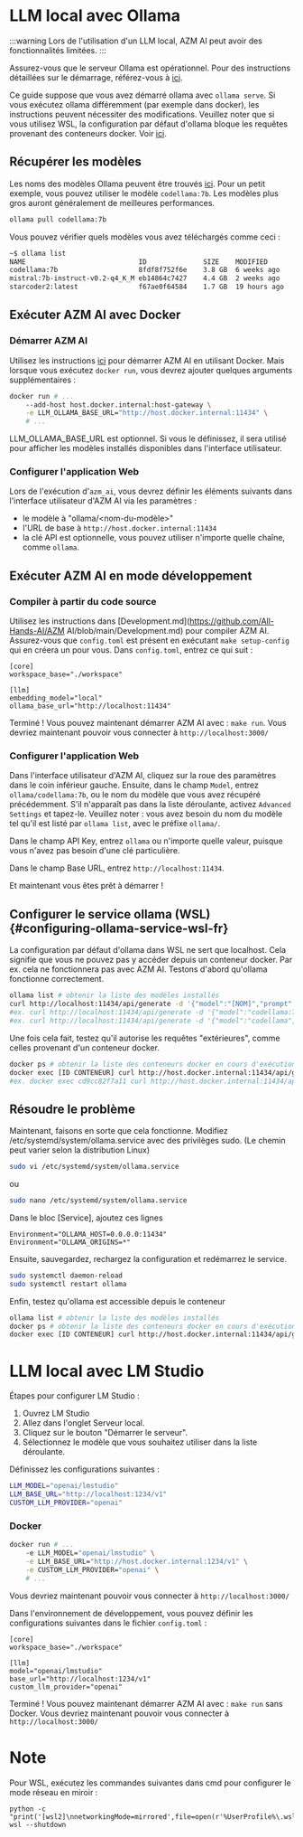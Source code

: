 

# LLM local avec Ollama

:::warning
Lors de l'utilisation d'un LLM local, AZM AI peut avoir des fonctionnalités limitées.
:::

Assurez-vous que le serveur Ollama est opérationnel.
Pour des instructions détaillées sur le démarrage, référez-vous à [ici](https://github.com/ollama/ollama).

Ce guide suppose que vous avez démarré ollama avec `ollama serve`. Si vous exécutez ollama différemment (par exemple dans docker), les instructions peuvent nécessiter des modifications. Veuillez noter que si vous utilisez WSL, la configuration par défaut d'ollama bloque les requêtes provenant des conteneurs docker. Voir [ici](#configuring-ollama-service-wsl-fr).

## Récupérer les modèles

Les noms des modèles Ollama peuvent être trouvés [ici](https://ollama.com/library). Pour un petit exemple, vous pouvez utiliser le modèle `codellama:7b`. Les modèles plus gros auront généralement de meilleures performances.

```bash
ollama pull codellama:7b
```

Vous pouvez vérifier quels modèles vous avez téléchargés comme ceci :

```bash
~$ ollama list
NAME                            ID              SIZE    MODIFIED
codellama:7b                    8fdf8f752f6e    3.8 GB  6 weeks ago
mistral:7b-instruct-v0.2-q4_K_M eb14864c7427    4.4 GB  2 weeks ago
starcoder2:latest               f67ae0f64584    1.7 GB  19 hours ago
```

## Exécuter AZM AI avec Docker

### Démarrer AZM AI
Utilisez les instructions [ici](../getting-started) pour démarrer AZM AI en utilisant Docker.
Mais lorsque vous exécutez `docker run`, vous devrez ajouter quelques arguments supplémentaires :

```bash
docker run # ...
    --add-host host.docker.internal:host-gateway \
    -e LLM_OLLAMA_BASE_URL="http://host.docker.internal:11434" \
    # ...
```

LLM_OLLAMA_BASE_URL est optionnel. Si vous le définissez, il sera utilisé pour afficher
les modèles installés disponibles dans l'interface utilisateur.


### Configurer l'application Web

Lors de l'exécution d'`azm_ai`, vous devrez définir les éléments suivants dans l'interface utilisateur d'AZM AI via les paramètres :
- le modèle à "ollama/&lt;nom-du-modèle&gt;"
- l'URL de base à `http://host.docker.internal:11434`
- la clé API est optionnelle, vous pouvez utiliser n'importe quelle chaîne, comme `ollama`.


## Exécuter AZM AI en mode développement

### Compiler à partir du code source

Utilisez les instructions dans [Development.md](https://github.com/All-Hands-AI/AZM AI/blob/main/Development.md) pour compiler AZM AI.
Assurez-vous que `config.toml` est présent en exécutant `make setup-config` qui en créera un pour vous. Dans `config.toml`, entrez ce qui suit :

```
[core]
workspace_base="./workspace"

[llm]
embedding_model="local"
ollama_base_url="http://localhost:11434"

```

Terminé ! Vous pouvez maintenant démarrer AZM AI avec : `make run`. Vous devriez maintenant pouvoir vous connecter à `http://localhost:3000/`

### Configurer l'application Web

Dans l'interface utilisateur d'AZM AI, cliquez sur la roue des paramètres dans le coin inférieur gauche.
Ensuite, dans le champ `Model`, entrez `ollama/codellama:7b`, ou le nom du modèle que vous avez récupéré précédemment.
S'il n'apparaît pas dans la liste déroulante, activez `Advanced Settings` et tapez-le. Veuillez noter : vous avez besoin du nom du modèle tel qu'il est listé par `ollama list`, avec le préfixe `ollama/`.

Dans le champ API Key, entrez `ollama` ou n'importe quelle valeur, puisque vous n'avez pas besoin d'une clé particulière.

Dans le champ Base URL, entrez `http://localhost:11434`.

Et maintenant vous êtes prêt à démarrer !

## Configurer le service ollama (WSL) {#configuring-ollama-service-wsl-fr}

La configuration par défaut d'ollama dans WSL ne sert que localhost. Cela signifie que vous ne pouvez pas y accéder depuis un conteneur docker. Par ex. cela ne fonctionnera pas avec AZM AI. Testons d'abord qu'ollama fonctionne correctement.

```bash
ollama list # obtenir la liste des modèles installés
curl http://localhost:11434/api/generate -d '{"model":"[NOM]","prompt":"hi"}'
#ex. curl http://localhost:11434/api/generate -d '{"model":"codellama:7b","prompt":"hi"}'
#ex. curl http://localhost:11434/api/generate -d '{"model":"codellama","prompt":"hi"}' #le tag est optionnel s'il n'y en a qu'un
```

Une fois cela fait, testez qu'il autorise les requêtes "extérieures", comme celles provenant d'un conteneur docker.

```bash
docker ps # obtenir la liste des conteneurs docker en cours d'exécution, pour un test plus précis choisissez le conteneur sandbox AZM AI.
docker exec [ID CONTENEUR] curl http://host.docker.internal:11434/api/generate -d '{"model":"[NOM]","prompt":"hi"}'
#ex. docker exec cd9cc82f7a11 curl http://host.docker.internal:11434/api/generate -d '{"model":"codellama","prompt":"hi"}'
```

## Résoudre le problème

Maintenant, faisons en sorte que cela fonctionne. Modifiez /etc/systemd/system/ollama.service avec des privilèges sudo. (Le chemin peut varier selon la distribution Linux)

```bash
sudo vi /etc/systemd/system/ollama.service
```

ou

```bash
sudo nano /etc/systemd/system/ollama.service
```

Dans le bloc [Service], ajoutez ces lignes

```
Environment="OLLAMA_HOST=0.0.0.0:11434"
Environment="OLLAMA_ORIGINS=*"
```

Ensuite, sauvegardez, rechargez la configuration et redémarrez le service.

```bash
sudo systemctl daemon-reload
sudo systemctl restart ollama
```

Enfin, testez qu'ollama est accessible depuis le conteneur

```bash
ollama list # obtenir la liste des modèles installés
docker ps # obtenir la liste des conteneurs docker en cours d'exécution, pour un test plus précis choisissez le conteneur sandbox AZM AI.
docker exec [ID CONTENEUR] curl http://host.docker.internal:11434/api/generate -d '{"model":"[NOM]","prompt":"hi"}'
```


# LLM local avec LM Studio

Étapes pour configurer LM Studio :
1. Ouvrez LM Studio
2. Allez dans l'onglet Serveur local.
3. Cliquez sur le bouton "Démarrer le serveur".
4. Sélectionnez le modèle que vous souhaitez utiliser dans la liste déroulante.


Définissez les configurations suivantes :
```bash
LLM_MODEL="openai/lmstudio"
LLM_BASE_URL="http://localhost:1234/v1"
CUSTOM_LLM_PROVIDER="openai"
```

### Docker

```bash
docker run # ...
    -e LLM_MODEL="openai/lmstudio" \
    -e LLM_BASE_URL="http://host.docker.internal:1234/v1" \
    -e CUSTOM_LLM_PROVIDER="openai" \
    # ...
```

Vous devriez maintenant pouvoir vous connecter à `http://localhost:3000/`

Dans l'environnement de développement, vous pouvez définir les configurations suivantes dans le fichier `config.toml` :

```
[core]
workspace_base="./workspace"

[llm]
model="openai/lmstudio"
base_url="http://localhost:1234/v1"
custom_llm_provider="openai"
```

Terminé ! Vous pouvez maintenant démarrer AZM AI avec : `make run` sans Docker. Vous devriez maintenant pouvoir vous connecter à `http://localhost:3000/`

# Note

Pour WSL, exécutez les commandes suivantes dans cmd pour configurer le mode réseau en miroir :

```
python -c  "print('[wsl2]\nnetworkingMode=mirrored',file=open(r'%UserProfile%\.wslconfig','w'))"
wsl --shutdown
```
